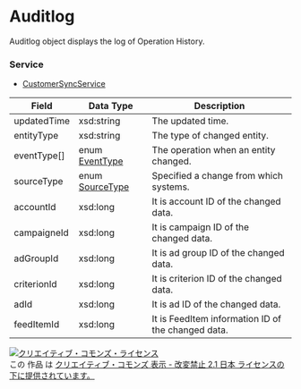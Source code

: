 # Auditlog
Auditlog object displays the log of Operation History.
### Service
+ [CustomerSyncService](../services/CustomerSyncService.md)

| Field | Data Type | Description | 
|---|---|---|
| updatedTime| xsd:string| The updated time. |
| entityType| xsd:string| The type of changed entity. |
| eventType[]| enum <a href="../data/EventType.md">EventType</a>| The operation when an entity changed. |
| sourceType| enum <a href="../data/SourceType.md">SourceType</a>| Specified a change from which systems. |
| accountId| xsd:long| It is account ID of the changed data. |
| campaigneId| xsd:long| It is campaign ID of the changed data. |
| adGroupId| xsd:long| It is ad group ID of the changed data. |
| criterionId| xsd:long| It is criterion ID of the changed data. |
| adId| xsd:long| It is ad ID of the changed data. |
| feedItemId| xsd:long| It is FeedItem information ID of the changed data. |
<a rel="license" href="http://creativecommons.org/licenses/by-nd/2.1/jp/"><img alt="クリエイティブ・コモンズ・ライセンス" style="border-width:0" src="https://i.creativecommons.org/l/by-nd/2.1/jp/88x31.png" /></a><br />この 作品 は <a rel="license" href="http://creativecommons.org/licenses/by-nd/2.1/jp/">クリエイティブ・コモンズ 表示 - 改変禁止 2.1 日本 ライセンスの下に提供されています。</a>
